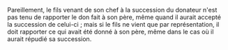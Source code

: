   
 Pareillement, le fils venant de son chef à la succession du donateur n'est pas tenu de rapporter le don fait à son père, même quand il aurait accepté la succession de celui-ci ; mais si le fils ne vient que par représentation, il doit rapporter ce qui avait été donné à son père, même dans le cas où il aurait répudié sa succession.  

  
